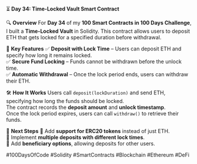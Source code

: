  ⏳ **Day 34: Time-Locked Vault Smart Contract**

 🔍 **Overview**
For **Day 34** of my **100 Smart Contracts in 100 Days Challenge**, I built a **Time-Locked Vault** in Solidity. This contract allows users to deposit ETH that gets locked for a specified duration before withdrawal.

 📜 **Key Features**
✅ **Deposit with Lock Time** – Users can deposit ETH and specify how long it remains locked.  
✅ **Secure Fund Locking** – Funds cannot be withdrawn before the unlock time.  
✅ **Automatic Withdrawal** – Once the lock period ends, users can withdraw their ETH.  

 🛠️ **How It Works**
 Users call `deposit(lockDuration)` and send ETH, specifying how long the funds should be locked.  
 The contract records the **deposit amount** and **unlock timestamp**.  
 Once the lock period expires, users can call `withdraw()` to retrieve their funds.  

 🔗 **Next Steps**
🔹 Add **support for ERC20 tokens** instead of just ETH.  
🔹 Implement **multiple deposits with different lock times**.  
🔹 Add **beneficiary options**, allowing deposits for other users.  

#100DaysOfCode #Solidity #SmartContracts #Blockchain #Ethereum #DeFi